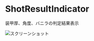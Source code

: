 # ShotResultIndicator

装甲厚、角度、バニラの判定結果表示

![スクリーンショット](https://user-images.githubusercontent.com/11075065/27000177-88ed0c2e-4de6-11e7-94bb-6bdb18401897.png)
